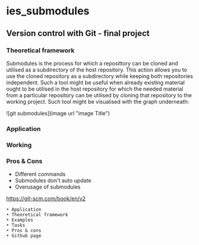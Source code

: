 # ies_submodules
## Version control with Git - final project

### Theoretical framework

Submodules is the process for which a reposittory can be cloned and utilised as a subdirectory of the host repository. This action allows you to use the cloned repository as a subdirectory while keeping both repositories independent. Such a tool might be useful when already existing material ought to be utilised in the host repository for which the needed material from a particular repository can be utilised by cloning that repository to the working project. Such tool might be visualised with the graph underneath:

![git submodules](image url "image Title")

### Application
### Working
### Pros & Cons

* Different commands
* Submodules don't auto update 
* Overusage of submodules


https://git-scm.com/book/en/v2

	• Application
	• Theoretical framework
	• Examples
	• Tasks
	• Pros & cons
	• Github page




